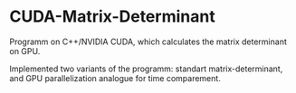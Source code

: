 # CUDA-Matrix-Determinant
Programm on C++/NVIDIA CUDA, which calculates the matrix determinant on GPU.

Implemented two variants of the programm: standart matrix-determinant, and GPU parallelization analogue for time comparement.
